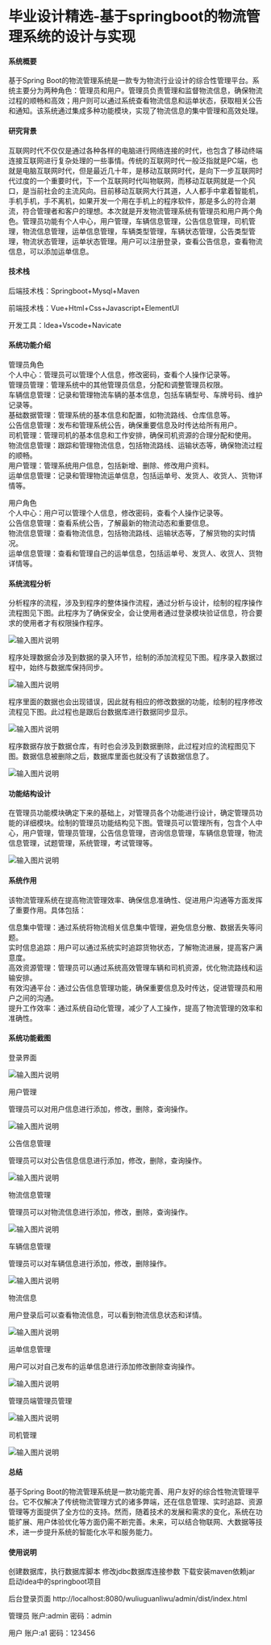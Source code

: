 # 毕业设计精选-基于springboot的物流管理系统的设计与实现

#### 系统概要

基于Spring Boot的物流管理系统是一款专为物流行业设计的综合性管理平台。系统主要分为两种角色：管理员和用户。管理员负责管理和监督物流信息，确保物流过程的顺畅和高效；用户则可以通过系统查看物流信息和运单状态，获取相关公告和通知。该系统通过集成多种功能模块，实现了物流信息的集中管理和高效处理。

#### 研究背景

互联网时代不仅仅是通过各种各样的电脑进行网络连接的时代，也包含了移动终端连接互联网进行复杂处理的一些事情。传统的互联网时代一般泛指就是PC端，也就是电脑互联网时代，但是最近几十年，是移动互联网时代，是向下一步互联网时代过度的一个重要时代，下一个互联网时代叫物联网，而移动互联网就是一个风口，是当前社会的主流风向。目前移动互联网大行其道，人人都手中拿着智能机，手机手机，手不离机，如果开发一个用在手机上的程序软件，那是多么的符合潮流，符合管理者和客户的理想。本次就是开发物流管理系统有管理员和用户两个角色。管理员功能有个人中心，用户管理，车辆信息管理，公告信息管理，司机管理，物流信息管理，运单信息管理，车辆类型管理，车辆状态管理，公告类型管理，物流状态管理，运单状态管理。用户可以注册登录，查看公告信息，查看物流信息，可以添加运单信息。

#### 技术栈

后端技术栈：Springboot+Mysql+Maven

前端技术栈：Vue+Html+Css+Javascript+ElementUI

开发工具：Idea+Vscode+Navicate

#### 系统功能介绍

管理员角色  
个人中心：管理员可以管理个人信息，修改密码，查看个人操作记录等。  
管理员管理：管理系统中的其他管理员信息，分配和调整管理员权限。  
车辆信息管理：记录和管理物流车辆的基本信息，包括车辆型号、车牌号码、维护记录等。  
基础数据管理：管理系统的基本信息和配置，如物流路线、仓库信息等。  
公告信息管理：发布和管理系统公告，确保重要信息及时传达给所有用户。  
司机管理：管理司机的基本信息和工作安排，确保司机资源的合理分配和使用。  
物流信息管理：跟踪和管理物流信息，包括物流路线、运输状态等，确保物流过程的顺畅。  
用户管理：管理系统用户信息，包括新增、删除、修改用户资料。  
运单信息管理：记录和管理物流运单信息，包括运单号、发货人、收货人、货物详情等。  

用户角色  
个人中心：用户可以管理个人信息，修改密码，查看个人操作记录等。  
公告信息管理：查看系统公告，了解最新的物流动态和重要信息。  
物流信息管理：查看物流信息，包括物流路线、运输状态等，了解货物的实时情况。  
运单信息管理：查看和管理自己的运单信息，包括运单号、发货人、收货人、货物详情等。  

#### 系统流程分析

分析程序的流程，涉及到程序的整体操作流程，通过分析与设计，绘制的程序操作流程图见下图。此程序为了确保安全，会让使用者通过登录模块验证信息，符合要求的使用者才有权限操作程序。

![输入图片说明](images/2f00c130c3e0deaedb9abc78f1eaafa.png)

程序处理数据会涉及到数据的录入环节，绘制的添加流程见下图。程序录入数据过程中，始终与数据库保持同步。

![输入图片说明](images/b4e6f5070fd91a11b6cebb601ce4c67.png)

程序里面的数据也会出现错误，因此就有相应的修改数据的功能，绘制的程序修改流程见下图。此过程也是跟后台数据库进行数据同步显示。

![输入图片说明](images/7aa4944d6ff263622ed9ab71c0800b5.png)

程序数据存放于数据仓库，有时也会涉及到数据删除，此过程对应的流程图见下图。数据信息被删除之后，数据库里面也就没有了该数据信息了。

![输入图片说明](images/6fbb68d83c0b2d28cccc169ccdb937d.png)

#### 功能结构设计

在管理员功能模块确定下来的基础上，对管理员各个功能进行设计，确定管理员功能的详细模块。绘制的管理员功能结构见下图。管理员可以管理所有，包含个人中心，用户管理，管理员管理，公告信息管理，咨询信息管理，车辆信息管理，物流信息管理，试题管理，系统管理，考试管理等。

![输入图片说明](images/892294ef66b4bef2fe9c1a92c2efc10.png)

#### 系统作用

该物流管理系统在提高物流管理效率、确保信息准确性、促进用户沟通等方面发挥了重要作用。具体包括：

信息集中管理：通过系统将物流相关信息集中管理，避免信息分散、数据丢失等问题。  
实时信息追踪：用户可以通过系统实时追踪货物状态，了解物流进展，提高客户满意度。  
高效资源管理：管理员可以通过系统高效管理车辆和司机资源，优化物流路线和运输安排。  
有效沟通平台：通过公告信息管理功能，确保重要信息及时传达，促进管理员和用户之间的沟通。  
提升工作效率：通过系统自动化管理，减少了人工操作，提高了物流管理的效率和准确性。  

#### 系统功能截图

登录界面

![输入图片说明](images/478a99782ceacef18312ff087b3fcd7.png)

用户管理

管理员可以对用户信息进行添加，修改，删除，查询操作。

![输入图片说明](images/560b69e79a112dfb0274ecbf04419b5.png)

公告信息管理

管理员可以对公告信息信息进行添加，修改，删除，查询操作。

![输入图片说明](images/e52a88b0d96ca8ae297701d47d110d3.png)

物流信息管理

管理员可以对物流信息进行添加，修改，删除，查询操作。

![输入图片说明](images/25c6d1d16a22241da2d75e4d95c4a20.png)

车辆信息管理

管理员可以对车辆信息进行添加，修改，删除操作。

![输入图片说明](images/3ee12db335eca0004b819ccaf0bc6a1.png)

物流信息

用户登录后可以查看物流信息，可以看到物流信息状态和详情。

![输入图片说明](images/25c6d1d16a22241da2d75e4d95c4a20.png)

运单信息管理

用户可以对自己发布的运单信息进行添加修改删除查询操作。

![输入图片说明](images/4eb09a07b1472ee8038089b0f0223ca.png)

管理员端管理员管理

![输入图片说明](images/e8cc6f2376a6e50f51fe220611c54f2.png)

司机管理

![输入图片说明](images/6c0ae2f8b07f06e84c99f5e5b5cb796.png)

#### 总结

基于Spring Boot的物流管理系统是一款功能完善、用户友好的综合性物流管理平台。它不仅解决了传统物流管理方式的诸多弊端，还在信息管理、实时追踪、资源管理等方面提供了全方位的支持。然而，随着技术的发展和需求的变化，系统在功能扩展、用户体验优化等方面仍需不断完善。未来，可以结合物联网、大数据等技术，进一步提升系统的智能化水平和服务能力。

#### 使用说明

创建数据库，执行数据库脚本 修改jdbc数据库连接参数 下载安装maven依赖jar 启动idea中的springboot项目

后台登录页面
http://localhost:8080/wuliuguanliwu/admin/dist/index.html

管理员				账户:admin 		密码：admin

用户				账户:a1 		密码：123456